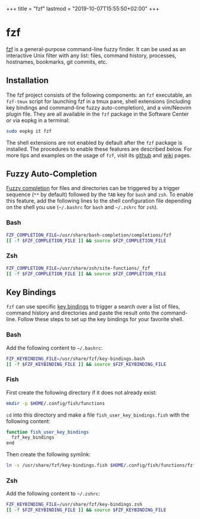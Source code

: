 +++
title = "fzf"
lastmod = "2019-10-07T15:55:50+02:00"
+++

# fzf

[fzf](https://github.com/junegunn/fzf) is a general-purpose command-line fuzzy finder. It can be used as an interactive Unix filter with any list: files, command history, processes, hostnames, bookmarks, git commits, etc.

## Installation

The fzf project consists of the following components: an `fzf` executable, an `fzf-tmux` script for launching fzf in a tmux pane, shell extensions (including key bindings and command-line fuzzy auto-completion), and a vim/Neovim plugin file. They are all available in the `fzf` package in the Software Center or via eopkg in a terminal:

``` bash
sudo eopkg it fzf
```

The shell extensions are not enabled by default after the `fzf` package is installed. The procedures to enable these features are described below. For more tips and examples on the usage of `fzf`, visit its [github](https://github.com/junegunn/fzf) and [wiki](https://github.com/junegunn/fzf/wiki/examples) pages.

## Fuzzy Auto-Completion

[Fuzzy completion](https://github.com/junegunn/fzf#fuzzy-completion-for-bash-and-zsh) for files and directories can be triggered by a trigger sequence (`**` by default) followed by the `TAB` key for `bash` and `zsh`. To enable this feature, add the following lines to the shell configuration file depending on the shell you use (`~/.bashrc` for `bash` and `~/.zshrc` for `zsh`).

### Bash

``` bash
FZF_COMPLETION_FILE=/usr/share/bash-completion/completions/fzf
[[ -f $FZF_COMPLETION_FILE ]] && source $FZF_COMPLETION_FILE
```

### Zsh

``` bash
FZF_COMPLETION_FILE=/usr/share/zsh/site-functions/_fzf
[[ -f $FZF_COMPLETION_FILE ]] && source $FZF_COMPLETION_FILE
```

## Key Bindings

`fzf` can use specific [key bindings](https://github.com/junegunn/fzf#key-bindings-for-command-line) to trigger a search over a list of files, command history and directories and paste the result onto the command-line. Follow these steps to set up the key bindings for your favorite shell.

### Bash

Add the following content to `~/.bashrc`:

``` bash
FZF_KEYBINDING_FILE=/usr/share/fzf/key-bindings.bash
[[ -f $FZF_KEYBINDING_FILE ]] && source $FZF_KEYBINDING_FILE
```

### Fish

First create the following directory if it does not already exist:

``` bash
mkdir -p $HOME/.config/fish/functions
```

`cd` into this directory and make a file `fish_user_key_bindings.fish` with the following content:

``` bash
function fish_user_key_bindings
  fzf_key_bindings
end
```

Then create the following symlink:

``` bash
ln -s /usr/share/fzf/key-bindings.fish $HOME/.config/fish/functions/fzf_key_bindings.fish
```

### Zsh

Add the following content to `~/.zshrc`:

``` bash
FZF_KEYBINDING_FILE=/usr/share/fzf/key-bindings.zsh
[[ -f $FZF_KEYBINDING_FILE ]] && source $FZF_KEYBINDING_FILE
```
